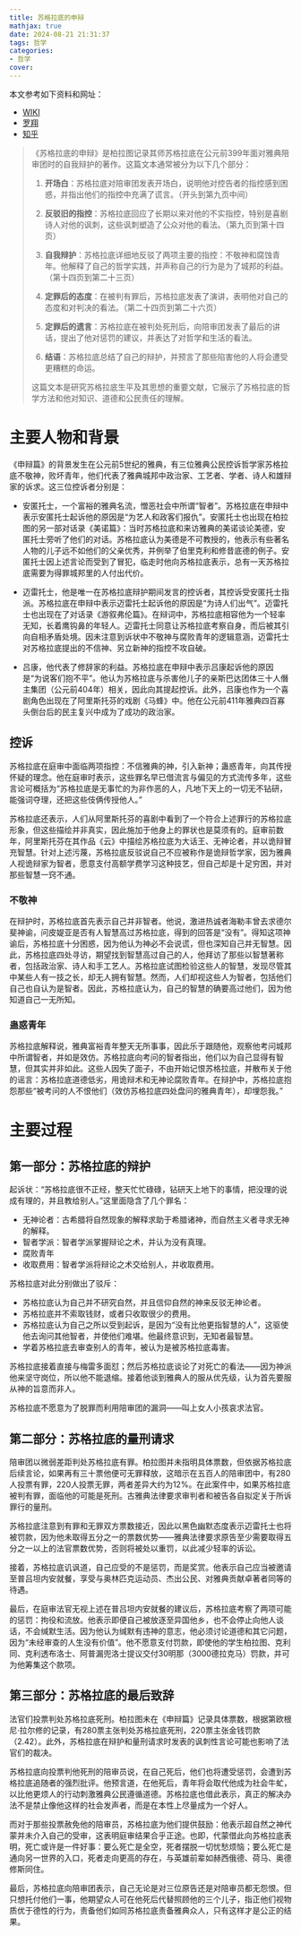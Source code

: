 ```yaml
---
title: 苏格拉底的申辩
mathjax: true
date: 2024-08-21 21:31:37
tags: 哲学
categories:
- 哲学
cover:
---
```


本文参考如下资料和网址：
- [WIKI](https://zh.wikipedia.org/wiki/%E8%8B%8F%E6%A0%BC%E6%8B%89%E5%BA%95%E7%9A%84%E7%94%B3%E8%BE%A9)
- [罗翔](https://www.bilibili.com/video/BV1fZ4y1V7xg?vd_source=2ddb1e48e3e21ea6074f2c5205ecb7dc)
- [知乎](https://zhuanlan.zhihu.com/p/61676882)

> 《苏格拉底的申辩》是柏拉图记录其师苏格拉底在公元前399年面对雅典陪审团时的自我辩护的著作。这篇文本通常被分为以下几个部分：
>
>1. **开场白**：苏格拉底对陪审团发表开场白，说明他对控告者的指控感到困惑，并指出他们的指控中充满了谎言。（开头到第九页中间）
>
>2. **反驳旧的指控**：苏格拉底回应了长期以来对他的不实指控，特别是喜剧诗人对他的讽刺，这些讽刺塑造了公众对他的看法。（第九页到第十四页）
>
>3. **自我辩护**：苏格拉底详细地反驳了两项主要的指控：不敬神和腐蚀青年。他解释了自己的哲学实践，并声称自己的行为是为了城邦的利益。（第十四页到第二十三页）
>
>4. **定罪后的态度**：在被判有罪后，苏格拉底发表了演讲，表明他对自己的态度和对判决的看法。（第二十四页到第二十六页）
>
>5. **定罪后的遗言**：苏格拉底在被判处死刑后，向陪审团发表了最后的讲话，提出了他对惩罚的建议，并表达了对哲学和生活的看法。
>
>6. **结语**：苏格拉底总结了自己的辩护，并预言了那些陷害他的人将会遭受更糟糕的命运。
>
>这篇文本是研究苏格拉底生平及其思想的重要文献，它展示了苏格拉底的哲学方法和他对知识、道德和公民责任的理解。

# 主要人物和背景

《申辩篇》的背景发生在公元前5世纪的雅典，有三位雅典公民控诉哲学家苏格拉底不敬神，败坏青年，他们代表了雅典城邦中政治家、工艺者、学者、诗人和雄辩家的诉求。这三位控诉者分别是：

- 安匿托士，一个富裕的雅典名流，憎恶社会中所谓“智者”。苏格拉底在申辩中表示安匿托士起诉他的原因是“为艺人和政客们报仇”。安匿托士也出现在柏拉图的另一部对话录《美诺篇》：当时苏格拉底和来访雅典的美诺谈论美德，安匿托士旁听了他们的对话。苏格拉底认为美德是不可教授的，他表示有些著名人物的儿子远不如他们的父亲优秀，并例举了伯里克利和修昔底德的例子。安匿托士因上述言论而受到了冒犯，临走时他向苏格拉底表示，总有一天苏格拉底需要为得罪城邦里的人付出代价。

- 迈雷托士，他是唯一在苏格拉底辩护期间发言的控诉者，其控诉受安匿托士指派。苏格拉底在申辩中表示迈雷托士起诉他的原因是“为诗人们出气”。迈雷托士也出现在了对话录《游叙弗伦篇》。在辩词中，苏格拉底相容他为一个轻率无知，长着鹰钩鼻的年轻人。迈雷托士同意让苏格拉底考察自身，而后被其引向自相矛盾处境。因未注意到诉状中不敬神与腐败青年的逻辑意涵，迈雷托士对苏格拉底提出的不信神、另立新神的指控不攻自破。

- 吕康，他代表了修辞家的利益。苏格拉底在申辩中表示吕康起诉他的原因是“为说客们抱不平”。他认为苏格拉底与杀害他儿子的亲斯巴达团体三十人僭主集团（公元前404年）相关，因此向其提起控诉。此外，吕康也作为一个喜剧角色出现在了阿里斯托芬的戏剧《马蜂》中。他在公元前411年雅典四百寡头倒台后的民主复兴中成为了成功的政治家。
## 控诉
苏格拉底在庭审中面临两项指控：不信雅典的神，引入新神；蛊惑青年，向其传授怀疑的理念。他在庭审时表示，这些罪名早已借流言与偏见的方式流传多年，这些言论可概括为“苏格拉底是无事忙的为非作恶的人，凡地下天上的一切无不钻研，能强词夺理，还把这些伎俩传授他人。”

苏格拉底还表示，人们从阿里斯托芬的喜剧中看到了一个符合上述罪行的苏格拉底形象，但这些描绘并非真实，因此施加于他身上的罪状也是莫须有的。庭审前数年，阿里斯托芬在其作品《云》中描绘苏格拉底为大话王、无神论者，并以诡辩冒充智慧。针对上述污蔑，苏格拉底反驳说自己不应被称作是诡辩哲学家，因为雅典人视诡辩家为智者，愿意支付高额学费学习这种技艺，但自己却是十足穷困，并对那些智慧一窍不通。

### 不敬神
在辩护时，苏格拉底首先表示自己并非智者。他说，激进热诚者海勒丰曾去求德尔斐神谕，问皮媞亚是否有人智慧高过苏格拉底，得到的回答是“没有”。得知这项神谕后，苏格拉底十分困惑，因为他认为神必不会说谎，但也深知自己并无智慧。因此，苏格拉底四处寻访，期望找到智慧高过自己的人，他拜访了那些以智慧著称者，包括政治家、诗人和手工艺人。苏格拉底试图检验这些人的智慧，发现尽管其中某些人有一技之长，却无人拥有智慧。然而，人们却视这些人为智者，包括他们自己也自认为是智者。因此，苏格拉底认为，自己的智慧的确要高过他们，因为他知道自己一无所知。

### 蛊惑青年
苏格拉底解释说，雅典富裕青年整天无所事事，因此乐于跟随他，观察他考问城邦中所谓智者，并如是效仿。苏格拉底向考问的智者指出，他们以为自己显得有智慧，但其实并非如此。这些人因失了面子，不由开始记恨苏格拉底，并散布关于他的谣言：苏格拉底道德低劣，用诡辩术和无神论腐败青年。在辩护中，苏格拉底抱怨那些“被考问的人不恨他们（效仿苏格拉底四处盘问的雅典青年），却埋怨我。”

# 主要过程

## 第一部分：苏格拉底的辩护
起诉状：“苏格拉底很不正经，整天忙忙碌碌，钻研天上地下的事情，把没理的说成有理的，并且教给别人。”这里面隐含了几个罪名：
- 无神论者：古希腊将自然现象的解释求助于希腊诸神，而自然主义者寻求无神的解释。
- 智者学派：智者学派掌握辩论之术，并认为没有真理。
- 腐败青年
- 收取费用：智者学派将辩论之术交给别人，并收取费用。

苏格拉底对此分别做出了驳斥：
- 苏格拉底认为自己并不研究自然，并且信仰自然的神来反驳无神论者。
- 苏格拉底并不索取钱财，或者只收取很少的费用。
- 苏格拉底认为自己之所以受到起诉，是因为“没有比他更指智慧的人”，这驱使他去询问其他智者，并使他们难堪。他最终意识到，无知者最智慧。
- 学着苏格拉底去审查别人的青年，被认为是被苏格拉底毒害。

苏格拉底接着直接与梅雷多面怼；然后苏格拉底谈论了对死亡的看法——因为神派他来坚守岗位，所以他不能退缩。接着他谈到雅典人的服从优先级，认为首先要服从神的旨意而非人。

苏格拉底不愿意为了脱罪而利用陪审团的漏洞——叫上女人小孩哀求法官。



## 第二部分：苏格拉底的量刑请求
陪审团以微弱差距判处苏格拉底有罪。柏拉图并未指明具体票数，但依据苏格拉底后续言论，如果再有三十票他便可无罪释放，这暗示在五百人的陪审团中，有280人投票有罪，220人投票无罪，两者差异大约为12%。在此案件中，如果苏格拉底被判有罪，面临他的可能是死刑。古雅典法律要求审判者和被告各自拟定关于所诉罪行的量刑。

苏格拉底注意到有罪和无罪双方票数接近，因此以黑色幽默态度表示迈雷托士也将被罚款，因为他未取得五分之一的票数优势——雅典法律要求原告至少需要取得五分之一以上的法官票数优势，否则将被处以重罚，以此减少轻率的诉讼。

接着，苏格拉底讥讽道，自己应受的不是惩罚，而是奖赏。他表示自己应当被邀请至普吕坦内安就餐，享受与奥林匹克运动员、杰出公民、对雅典贡献卓著者同等的待遇。

最后，在庭审法官无视上述在普吕坦内安就餐的建议后，苏格拉底考察了两项可能的惩罚：拘役和流放。他表示即便自己被放逐至异国他乡，也不会停止向他人谈话，不会缄默生活。因为他认为缄默有违神的意志，他必须讨论道德和其它问题，因为“未经审查的人生没有价值”。他不愿意支付罚款，即使他的学生柏拉图、克利同、克利透布洛士、阿普漏兜洛士提议交付30明那（3000德拉克马）罚款，并可为他筹集这个款项。

## 第三部分：苏格拉底的最后致辞
法官们投票判处苏格拉底死刑。柏拉图未在《申辩篇》记录具体票数，根据第欧根尼·拉尔修的记录，有280票主张判处苏格拉底死刑，220票主张金钱罚款（2.42）。此外，苏格拉底在辩护和量刑请求时发表的讽刺性言论可能也影响了法官们的裁决。

苏格拉底向投票判他死刑的陪审员说，在自己死后，他们也将遭受惩罚，会遭到苏格拉底追随者的强烈批评。他预言道，在他死后，青年将会取代他成为社会牛虻，以比他更烦人的行动刺激雅典公民遵循道德。苏格拉底也借此表示，真正的解决办法不是禁止像他这样的社会发声者，而是在本性上尽量成为一个好人。

而对于那些投票赦免他的陪审员，苏格拉底为他们提供鼓励：他表示超自然之神代蒙并未介入自己的受审，这表明庭审结果合乎正途。也即，代蒙借此向苏格拉底表明，死亡或许是一件好事：要么死亡是全空，死者摆脱一切忧愁烦恼；要么死亡是通向另一世界的入口，死者走向更高的存在，与英雄前辈如赫西俄德、荷马、奥德修斯同住。

最后，苏格拉底向陪审团表示，自己无论是对三位原告还是对陪审员都无怨恨。但只想托付他们一事，他期望众人可在他死后代替照顾他的三个儿子，指正他们视物质优于德性的行为，责备他们如同苏格拉底责备雅典众人，只有这样才是公正的结果。